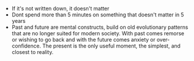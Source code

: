 - If it's not written down, it doesn't matter
- Dont spend more than 5 minutes on something that doesn't matter in 5 years
- Past and future are mental constructs, build on old evolutionary patterns that are no longer suited for modern society. With past comes remorse or wishing to go back and with the future comes anxiety or over-confidence. The present is the only useful moment, the simplest, and closest to reality.